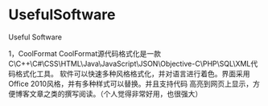 # UsefulSoftware
Useful Software

1，CoolFormat
    CoolFormat源代码格式化是一款C\C++\C#\CSS\HTML\Java\JavaScript\JSON\Objective-C\PHP\SQL\XML代码格式化工具。
    软件可以快速多种风格格式化，并对语言进行着色。界面采用Office 2010风格，并有多种样式可以替换。并且支持代码
    高亮到网页上显示，方便博客文章之类的撰写阅读。（个人觉得非常好用，也很强大）

